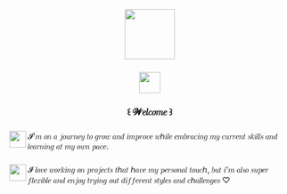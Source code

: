 <div align="center">
  <img height="90" src="https://64.media.tumblr.com/1c23eec44e27aaccb3f6715f8f8ded57/d767fb1c0fbfc178-34/s2048x3072/f4600ec10594b0b47b9cf02030547128549978f1.pnj"  />
</div>

###

<div align="center">
  <img height="38" src="https://64.media.tumblr.com/0018ac2053c69abb00c067f033f75593/d5f3956d46975a7f-95/s75x75_c1/3c78e3fd5c12f82e1b8d0b217caa9c6491fc4904.gifv"  />
</div>

###

<h3 align="center">꒰ 𝓦𝑒𝑙𝑐𝑜𝑚𝑒 ꒱</h3>

###

<img align="left" height="30" src="https://64.media.tumblr.com/1cb2aa20bef2dd1d64c12ebb3da46349/d5f3956d46975a7f-64/s75x75_c1/6064c21e6e62d4f1e8a63c6f99b881b088f54cea.gifv"  />

###

<p align="left">𝓘'𝑚 𝑜𝑛 𝑎 𝑗𝑜𝑢𝑟𝑛𝑒𝑦 𝑡𝑜 𝑔𝑟𝑜𝑤 𝑎𝑛𝑑 𝑖𝑚𝑝𝑟𝑜𝑣𝑒 𝑤ℎ𝑖𝑙𝑒 𝑒𝑚𝑏𝑟𝑎𝑐𝑖𝑛𝑔 𝑚𝑦 𝑐𝑢𝑟𝑟𝑒𝑛𝑡 𝑠𝑘𝑖𝑙𝑙𝑠 𝑎𝑛𝑑 𝑙𝑒𝑎𝑟𝑛𝑖𝑛𝑔 𝑎𝑡 𝑚𝑦 𝑜𝑤𝑛 𝑝𝑎𝑐𝑒.</p>

###

<img align="left" height="30" src="https://64.media.tumblr.com/02a89f8f33d116682a7e0ee53e78a4b2/d5f3956d46975a7f-e5/s75x75_c1/dfa26f348c7fb2c219171e94c2980fdec37aba71.gifv"  />

###

<p align="left">𝓘 𝑙𝑜𝑣𝑒 𝑤𝑜𝑟𝑘𝑖𝑛𝑔 𝑜𝑛 𝑝𝑟𝑜𝑗𝑒𝑐𝑡𝑠 𝑡ℎ𝑎𝑡 ℎ𝑎𝑣𝑒 𝑚𝑦 𝑝𝑒𝑟𝑠𝑜𝑛𝑎𝑙 𝑡𝑜𝑢𝑐ℎ, 𝑏𝑢𝑡 𝑖'𝑚 𝑎𝑙𝑠𝑜 𝑠𝑢𝑝𝑒𝑟 𝑓𝑙𝑒𝑥𝑖𝑏𝑙𝑒 𝑎𝑛𝑑 𝑒𝑛𝑗𝑜𝑦 𝑡𝑟𝑦𝑖𝑛𝑔 𝑜𝑢𝑡 𝑑𝑖𝑓𝑓𝑒𝑟𝑒𝑛𝑡 𝑠𝑡𝑦𝑙𝑒𝑠 𝑎𝑛𝑑 𝑐ℎ𝑎𝑙𝑙𝑒𝑛𝑔𝑒𝑠 ♡</p>

###

